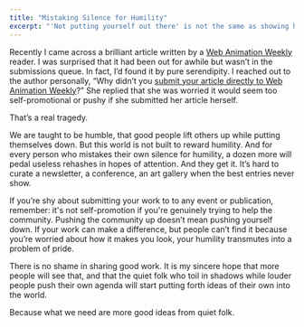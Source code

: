 ```yaml
---
title: "Mistaking Silence for Humility"
excerpt: "'Not putting yourself out there' is not the same as showing humility."
---
```


Recently I came across a brilliant article written by a <a href="http://webanimtionweekly.com">Web Animation Weekly</a> reader. I was surprised that it had been out for awhile but wasn’t in the submissions queue. In fact, I’d found it by pure serendipity. I reached out to the author personally, “Why didn’t you <a href="https://docs.google.com/forms/d/1kdvpcecE_1BcZ5Ef_ArIfcty64IflxD4SeUub3-0Nuo/viewform?c=0&amp;w=1">submit your article directly to Web Animation Weekly</a>?” She replied that she was worried it would seem too self-promotional or pushy if she submitted her article herself.

That’s a real tragedy.

We are taught to be humble, that good people lift others up while putting themselves down. But this world is not built to reward humility. And for every person who mistakes their own silence for humility, a dozen more will pedal useless rehashes in hopes of attention. And they get it. It’s hard to curate a newsletter, a conference, an art gallery when the best entries never show.

If you’re shy about submitting your work to to any event or publication, remember: it's not self-promotion if you're genuinely trying to help the community. Pushing the community up doesn’t mean pushing yourself down. If your work can make a difference, but people can’t find it because you’re worried about how it makes you look, your humility transmutes into a problem of pride.

There is no shame in sharing good work. It is my sincere hope that more people will see that, and that the quiet folk who toil in shadows while louder people push their own agenda will start putting forth ideas of their own into the world.

Because what we need are more good ideas from quiet folk.